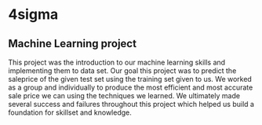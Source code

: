 # 4sigma
## Machine Learning project
This project was the introduction to our machine learning skills and implementing them to data set.
Our goal this project was to predict the saleprice of the given test set using the training set given to us.
We worked as a group and individually to produce the most efficient and most accurate sale price we can using the techniques we learned.
We ultimately made several success and failures throughout this project which helped us build a foundation for skillset and knowledge.

